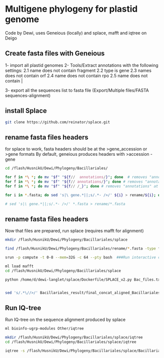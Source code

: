 # Multigene phylogeny for plastid genome

Code by Dewi, uses Geneious (locally) and splace, mafft and iqtree on Deigo

## Create fasta files with Geneious

1- import all plastid genomes
2- Tools/Extract annotations with the following settings:
    2.1 name does not contain fragment
    2.2 type is gene
    2.3 names does not contain orf
    2.4 name does not contain rpo
    2.5 name does not contain |

3- export all the sequences list to fasta file (Export/Multiple files/FASTA sequences-alignment)

## install Splace
``` bash
git clone https://github.com/reinator/splace.git

```

## rename fasta files headers
for splace to work, fasta headers should be at the >gene_accession  or >gene formats
By default, geneious produces headers with >accession - gene

``` bash
cd /flash/HusnikU/Dewi/Phylogeny/Bacillariales/

for f in *\ *; do mv "$f" "${f//  annotations/}"; done  # removes "annotations" at the end of the file
for f in *\ *; do mv "$f" "${f// annotations/}"; done # removes "annotations" at the end of the file
for f in *\ *; do mv "$f" "${f// /_}"; done # removes "annotations" at the end of the file

for i in *.fasta; do sed 's|\ gene.*||;s/.*- />/' ${i} > rename/${i}; done # reformat the fasta file header

# sed 's|\ gene.*||;s/.*- />/' *.fasta > rename/*.fasta
```
## rename fasta files headers
Now that files are prepared, run splace (requires mafft for alignment)

``` bash
mkdir /flash/HusnikU/Dewi/Phylogeny/Bacillariales/splace

find /flash/HusnikU/Dewi/Phylogeny/Bacillariales/rename/*.fasta -type f > /flash/HusnikU/Dewi/Phylogeny/Bacillariales/splace/Bac_files.txt ### creates a text file with the list of fasta files to align

srun -p compute -t 0-8 --mem=32G -c 64 --pty bash  ###Run interactive code 

ml load mafft
cd /flash/HusnikU/Dewi/Phylogeny/Bacillariales/splace

python /home/d/dewi-langlet/splace/Dockerfile/SPLACE_v2.py Bac_files.txt 64 Bacillariales #Runs Splace to the Bacillariales output using 64 cores ()


sed 's/.*\//>/' Bacillariales_result/final_concat_aligned_Bacillariales.fasta > Bacillariales_result/final_concat_aligned_Bacillariales_simple.fasta ### removes path name from the sequences headers
```

## Run IQ-tree
Run IQ-tree on the sequence alignment produced by splace
``` bash
ml bioinfo-ugrp-modules Other/iqtree

mkdir /flash/HusnikU/Dewi/Phylogeny/Bacillariales/splace/iqtree
cd /flash/HusnikU/Dewi/Phylogeny/Bacillariales/splace/iqtree

iqtree -s /flash/HusnikU/Dewi/Phylogeny/Bacillariales/splace/Bacillariales_result/final_concat_aligned_Bacillariales_simple.fasta -m TEST -bb 1000 -alrt 1000


```

